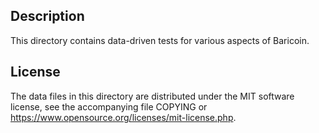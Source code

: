 Description
------------

This directory contains data-driven tests for various aspects of Baricoin.

License
--------

The data files in this directory are distributed under the MIT software
license, see the accompanying file COPYING or
https://www.opensource.org/licenses/mit-license.php.

